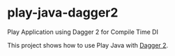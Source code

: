 # play-java-dagger2

Play Application using Dagger 2 for Compile Time DI

This project shows how to use Play Java with [Dagger 2](https://google.github.io/dagger/).
